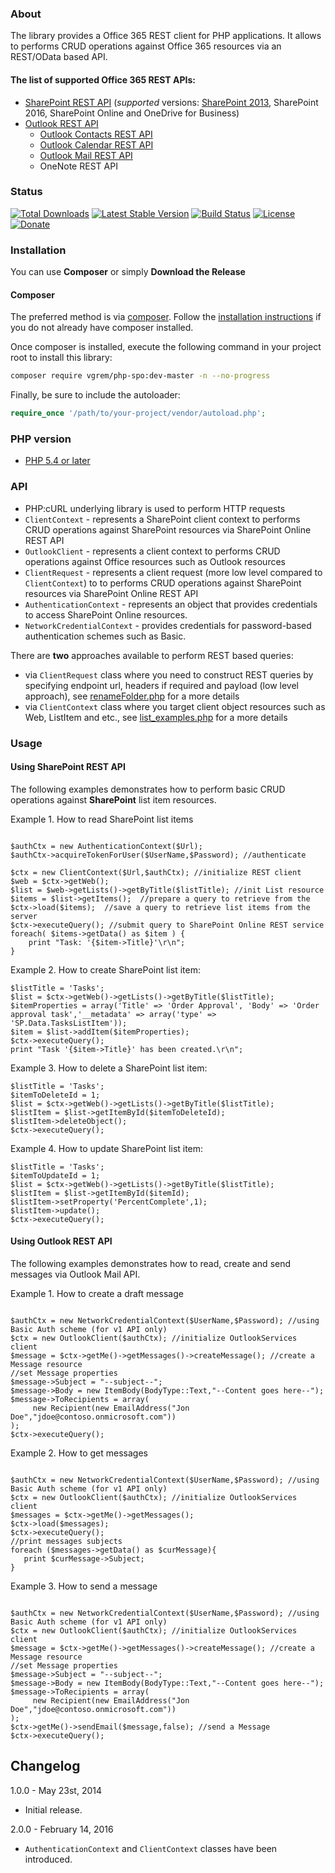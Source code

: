 ﻿### About
The library provides a Office 365 REST client for PHP applications. It allows to performs CRUD operations against Office 365 resources via an REST/OData based API. 

#### The list of supported Office 365 REST APIs:

-   [SharePoint REST API](https://msdn.microsoft.com/en-us/library/office/jj860569.aspx) (_supported_ versions: [SharePoint 2013](https://msdn.microsoft.com/library/office/jj860569(v=office.15).aspx), SharePoint 2016, SharePoint Online and OneDrive for Business)
-   [Outlook REST API](https://msdn.microsoft.com/en-us/office/office365/api/use-outlook-rest-api#DefineOutlookRESTAPI) 
    -   [Outlook Contacts REST API](https://msdn.microsoft.com/en-us/office/office365/api/contacts-rest-operations)
    -   [Outlook Calendar REST API](https://msdn.microsoft.com/en-us/office/office365/api/calendar-rest-operations)
    -   [Outlook Mail REST API](https://msdn.microsoft.com/en-us/office/office365/api/mail-rest-operations)
    -   OneNote REST API

### Status

[![Total Downloads](https://poser.pugx.org/vgrem/php-spo/downloads)](https://packagist.org/packages/vgrem/php-spo)
[![Latest Stable Version](https://poser.pugx.org/vgrem/php-spo/v/stable)](https://packagist.org/packages/vgrem/php-spo)
[![Build Status](https://travis-ci.org/vgrem/phpSPO.svg?branch=master)](https://travis-ci.org/vgrem/phpSPO)
[![License](https://poser.pugx.org/vgrem/php-spo/license)](https://packagist.org/packages/vgrem/php-spo)
[![Donate](https://img.shields.io/badge/Donate-PayPal-green.svg)](vvgrem@gmail.com)

### Installation

You can use **Composer** or simply **Download the Release**

#### Composer

The preferred method is via [composer](https://getcomposer.org). Follow the
[installation instructions](https://getcomposer.org/doc/00-intro.md) if you do not already have
composer installed.

Once composer is installed, execute the following command in your project root to install this library:

```sh
composer require vgrem/php-spo:dev-master -n --no-progress
```

Finally, be sure to include the autoloader:

```php
require_once '/path/to/your-project/vendor/autoload.php';
```



### PHP version
- [PHP 5.4 or later](https://secure.php.net/)


### API

-  PHP:cURL underlying library is used to perform HTTP requests 
-  `ClientContext` - represents a SharePoint client context to performs CRUD operations against SharePoint resources via SharePoint Online REST API
-  `OutlookClient` - represents a client context to performs CRUD operations against Office resources such as Outlook resources
-  `ClientRequest` - represents a client request (more low level compared to `ClientContext`) to to performs CRUD operations against SharePoint resources via SharePoint Online REST API
-  `AuthenticationContext` - represents an object that provides credentials to access SharePoint Online resources.
-  `NetworkCredentialContext` - provides credentials for password-based authentication schemes such as Basic.
  

There are **two** approaches available to perform REST based queries:

-   via `ClientRequest` class where you need to construct REST queries by specifying endpoint url, headers if required and payload (low level approach), see [renameFolder.php](https://github.com/vgrem/phpSPO/blob/master/examples/renameFolder.php) for a more details
-   via `ClientContext` class where you target client object resources such as Web, ListItem and etc., see [list_examples.php](https://github.com/vgrem/phpSPO/blob/master/examples/list_examples.php) for a more details 


### Usage 


#### Using SharePoint REST API


The following examples demonstrates how to perform basic CRUD operations against **SharePoint** list item resources.

Example 1. How to read SharePoint list items

````

$authCtx = new AuthenticationContext($Url);
$authCtx->acquireTokenForUser($UserName,$Password); //authenticate

$ctx = new ClientContext($Url,$authCtx); //initialize REST client    
$web = $ctx->getWeb();
$list = $web->getLists()->getByTitle($listTitle); //init List resource
$items = $list->getItems();  //prepare a query to retrieve from the 
$ctx->load($items);  //save a query to retrieve list items from the server 
$ctx->executeQuery(); //submit query to SharePoint Online REST service
foreach( $items->getData() as $item ) {
    print "Task: '{$item->Title}'\r\n";
}
````


Example 2. How to create SharePoint list item:
````
$listTitle = 'Tasks';
$list = $ctx->getWeb()->getLists()->getByTitle($listTitle);
$itemProperties = array('Title' => 'Order Approval', 'Body' => 'Order approval task','__metadata' => array('type' => 'SP.Data.TasksListItem'));
$item = $list->addItem($itemProperties);
$ctx->executeQuery();
print "Task '{$item->Title}' has been created.\r\n";
````

Example 3. How to delete a SharePoint list item:
````
$listTitle = 'Tasks';
$itemToDeleteId = 1;
$list = $ctx->getWeb()->getLists()->getByTitle($listTitle);
$listItem = $list->getItemById($itemToDeleteId);
$listItem->deleteObject();
$ctx->executeQuery();
````

Example 4. How to update SharePoint list item:
````
$listTitle = 'Tasks';
$itemToUpdateId = 1;
$list = $ctx->getWeb()->getLists()->getByTitle($listTitle);
$listItem = $list->getItemById($itemId);
$listItem->setProperty('PercentComplete',1);
$listItem->update();
$ctx->executeQuery();
````



#### Using Outlook REST API

The following examples demonstrates how to read, create and send messages via Outlook Mail API.

Example 1. How to create a draft message

````

$authCtx = new NetworkCredentialContext($UserName,$Password); //using Basic Auth scheme (for v1 API only)
$ctx = new OutlookClient($authCtx); //initialize OutlookServices client
$message = $ctx->getMe()->getMessages()->createMessage(); //create a Message resource
//set Message properties
$message->Subject = "--subject--";
$message->Body = new ItemBody(BodyType::Text,"--Content goes here--");
$message->ToRecipients = array(
     new Recipient(new EmailAddress("Jon Doe","jdoe@contoso.onmicrosoft.com"))
);
$ctx->executeQuery();
````


Example 2. How to get messages

````

$authCtx = new NetworkCredentialContext($UserName,$Password); //using Basic Auth scheme (for v1 API only)
$ctx = new OutlookClient($authCtx); //initialize OutlookServices client
$messages = $ctx->getMe()->getMessages();
$ctx->load($messages);
$ctx->executeQuery();
//print messages subjects
foreach ($messages->getData() as $curMessage){
   print $curMessage->Subject;
}
````


Example 3. How to send a message

````

$authCtx = new NetworkCredentialContext($UserName,$Password); //using Basic Auth scheme (for v1 API only)
$ctx = new OutlookClient($authCtx); //initialize OutlookServices client
$message = $ctx->getMe()->getMessages()->createMessage(); //create a Message resource
//set Message properties
$message->Subject = "--subject--";
$message->Body = new ItemBody(BodyType::Text,"--Content goes here--");
$message->ToRecipients = array(
     new Recipient(new EmailAddress("Jon Doe","jdoe@contoso.onmicrosoft.com"))
);
$ctx->getMe()->sendEmail($message,false); //send a Message
$ctx->executeQuery();
````


## Changelog

1.0.0 - May 23st, 2014
- Initial release.
 
2.0.0 - February 14, 2016
- `AuthenticationContext` and `ClientContext` classes have been introduced.  
